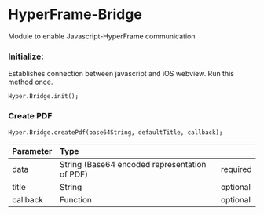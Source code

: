 # HyperFrame-Bridge
Module to enable Javascript-HyperFrame communication

### Initialize: 
Establishes connection between javascript and iOS webview.  Run this method once.
```
Hyper.Bridge.init();
```

### Create PDF
```
Hyper.Bridge.createPdf(base64String, defaultTitle, callback);
```
| Parameter | Type                                          |          |
|:----------|:----------------------------------------------|:---------|
| data      | String (Base64 encoded representation of PDF) | required |
| title     | String                                        | optional |
| callback  | Function                                      | optional |
